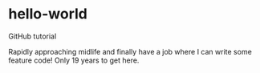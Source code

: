 # hello-world
GitHub tutorial


Rapidly approaching midlife and finally have a job where I can write some feature code!
Only 19 years to get here.
